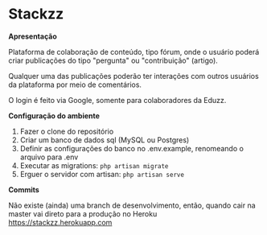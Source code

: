 # Stackzz
**Apresentação**

Plataforma de colaboração de conteúdo, tipo fórum, onde o usuário poderá criar publicações do tipo "pergunta" ou "contribuição" (artigo).

Qualquer uma das publicações poderão ter interações com outros usuários da plataforma por meio de comentários.

O login é feito via Google, somente para colaboradores da Eduzz.

**Configuração do ambiente**

 1. Fazer o clone do repositório
 2. Criar um banco de dados sql (MySQL ou Postgres)
 3. Definir as configurações do banco no .env.example, renomeando o arquivo para .env
 4. Executar as migrations: <code>php artisan migrate</code>
 5. Erguer o servidor com artisan: <code>php artisan serve</code>

**Commits**

Não existe (ainda) uma branch de desenvolvimento, então, quando cair na master vai direto para a produção no Heroku https://stackzz.herokuapp.com
